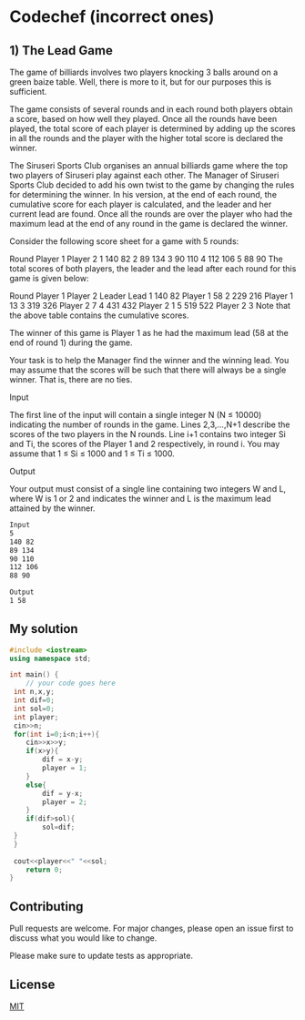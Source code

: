 # Codechef (incorrect ones)


##  1) The Lead Game

The game of billiards involves two players knocking 3 balls around on a green baize table. Well, there is more to it, but for our purposes this is sufficient.

The game consists of several rounds and in each round both players obtain a score, based on how well they played. Once all the rounds have been played, the total score of each player is determined by adding up the scores in all the rounds and the player with the higher total score is declared the winner.

The Siruseri Sports Club organises an annual billiards game where the top two players of Siruseri play against each other. The Manager of Siruseri Sports Club decided to add his own twist to the game by changing the rules for determining the winner. In his version, at the end of each round, the cumulative score for each player is calculated, and the leader and her current lead are found. Once all the rounds are over the player who had the maximum lead at the end of any round in the game is declared the winner.

Consider the following score sheet for a game with 5 rounds:

Round	Player 1	Player 2
1	140	82
2	89	134
3	90	110
4	112	106
5	88	90
The total scores of both players, the leader and the lead after each round for this game is given below:

Round	Player 1	Player 2	Leader	Lead
1	140	82	Player 1	58
2	229	216	Player 1	13
3	319	326	Player 2	7
4	431	432	Player 2	1
5	519	522	Player 2	3
Note that the above table contains the cumulative scores.

The winner of this game is Player 1 as he had the maximum lead (58 at the end of round 1) during the game.

Your task is to help the Manager find the winner and the winning lead. You may assume that the scores will be such that there will always be a single winner. That is, there are no ties.

Input

The first line of the input will contain a single integer N (N ≤ 10000) indicating the number of rounds in the game. Lines 2,3,...,N+1 describe the scores of the two players in the N rounds. Line i+1 contains two integer Si and Ti, the scores of the Player 1 and 2 respectively, in round i. You may assume that 1 ≤ Si ≤ 1000 and 1 ≤ Ti ≤ 1000.

Output

Your output must consist of a single line containing two integers W and L, where W is 1 or 2 and indicates the winner and L is the maximum lead attained by the winner.

```bash
Input
5
140 82
89 134
90 110
112 106
88 90

Output
1 58
```

## My solution

```cpp
#include <iostream>
using namespace std;

int main() {
	// your code goes here
 int n,x,y;
 int dif=0;
 int sol=0;
 int player;
 cin>>n;
 for(int i=0;i<n;i++){
    cin>>x>>y;
    if(x>y){
        dif = x-y;
        player = 1;
    }
    else{
        dif = y-x;
        player = 2;
    }
    if(dif>sol){
        sol=dif;
 }
 }
 
 cout<<player<<" "<<sol;
	return 0;
}

```

## Contributing
Pull requests are welcome. For major changes, please open an issue first to discuss what you would like to change.

Please make sure to update tests as appropriate.

## License
[MIT](https://choosealicense.com/licenses/mit/)
